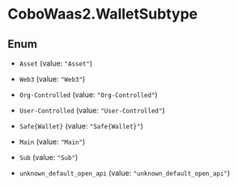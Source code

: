 # CoboWaas2.WalletSubtype

## Enum


* `Asset` (value: `"Asset"`)

* `Web3` (value: `"Web3"`)

* `Org-Controlled` (value: `"Org-Controlled"`)

* `User-Controlled` (value: `"User-Controlled"`)

* `Safe{Wallet}` (value: `"Safe{Wallet}"`)

* `Main` (value: `"Main"`)

* `Sub` (value: `"Sub"`)

* `unknown_default_open_api` (value: `"unknown_default_open_api"`)


